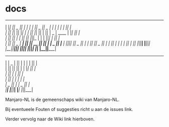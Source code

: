 # docs
 __   __  _______  __    _      ___  _______  ______    _______         __    _  ___     
|  |_|  ||   _   ||  |  | |    |   ||   _   ||    _ |  |       |       |  |  | ||   |    
|       ||  |_|  ||   |_| |    |   ||  |_|  ||   | ||  |   _   | ____  |   |_| ||   |    
|       ||       ||       |    |   ||       ||   |_||_ |  | |  ||____| |       ||   |    
|       ||       ||  _    | ___|   ||       ||    __  ||  |_|  |       |  _    ||   |___ 
| ||_|| ||   _   || | |   ||       ||   _   ||   |  | ||       |       | | |   ||       |
|_|   |_||__| |__||_|  |__||_______||__| |__||___|  |_||_______|       |_|  |__||_______|
 _     _  ___   ___   _  ___                                                             
| | _ | ||   | |   | | ||   |                                                            
| || || ||   | |   |_| ||   |                                                            
|       ||   | |      _||   |                                                            
|       ||   | |     |_ |   |                                                            
|   _   ||   | |    _  ||   |                                                            
|__| |__||___| |___| |_||___|                                                            

Manjaro-NL is de gemeenschaps wiki van Manjaro-NL.

Bij eventueele Fouten of suggesties richt u aan de issues link.

Verder vervolg naar de Wiki link hierboven.
